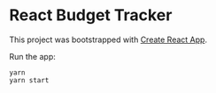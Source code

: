 # React Budget Tracker

This project was bootstrapped with [Create React App](https://github.com/facebook/create-react-app).

Run the app:

```
yarn
yarn start
```

